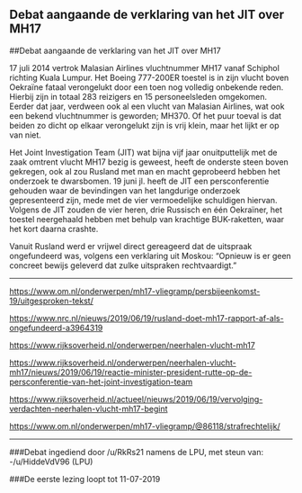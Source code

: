 ## Debat aangaande de verklaring van het JIT over MH17 
 
##Debat aangaande de verklaring van het JIT over MH17

17 juli 2014 vertrok Malasian Airlines vluchtnummer MH17 vanaf Schiphol richting Kuala Lumpur. Het Boeing 777-200ER toestel is in zijn vlucht boven Oekraïne fataal verongelukt door een toen nog volledig onbekende reden. Hierbij zijn in totaal 283 reizigers en 15 personeelsleden omgekomen. Eerder dat jaar, verdween ook al een vlucht van Malasian Airlines, wat ook een bekend vluchtnummer is geworden; MH370. Of het puur toeval is dat beiden zo dicht op elkaar verongelukt zijn is vrij klein, maar het lijkt er op van niet.

Het Joint Investigation Team (JIT) wat bijna vijf jaar onuitputtelijk met de zaak omtrent vlucht MH17 bezig is geweest, heeft de onderste steen boven gekregen, ook al zou Rusland met man en macht geprobeerd hebben het onderzoek te dwarsbomen. 19 juni jl. heeft de JIT een persconferentie gehouden waar de bevindingen van het langdurige onderzoek gepresenteerd zijn, mede met de vier vermoedelijke schuldigen hiervan. Volgens de JIT zouden de vier heren, drie Russisch en één Oekraïner, het toestel neergehaald hebben met behulp van krachtige BUK-raketten, waar het kort daarna crashte.

Vanuit Rusland werd er vrijwel direct gereageerd dat de uitspraak ongefundeerd was, volgens een verklaring uit Moskou: “Opnieuw is er geen concreet bewijs geleverd dat zulke uitspraken rechtvaardigt.”

---

https://www.om.nl/onderwerpen/mh17-vliegramp/persbijeenkomst-19/uitgesproken-tekst/

https://www.nrc.nl/nieuws/2019/06/19/rusland-doet-mh17-rapport-af-als-ongefundeerd-a3964319

https://www.rijksoverheid.nl/onderwerpen/neerhalen-vlucht-mh17

https://www.rijksoverheid.nl/onderwerpen/neerhalen-vlucht-mh17/nieuws/2019/06/19/reactie-minister-president-rutte-op-de-persconferentie-van-het-joint-investigation-team

https://www.rijksoverheid.nl/actueel/nieuws/2019/06/19/vervolging-verdachten-neerhalen-vlucht-mh17-begint

https://www.om.nl/onderwerpen/mh17-vliegramp/@86118/strafrechtelijk/

---

###Debat ingediend door /u/RkRs21 namens de LPU, met steun van:
-/u/HiddeVdV96 (LPU)

###De eerste lezing loopt tot 11-07-2019